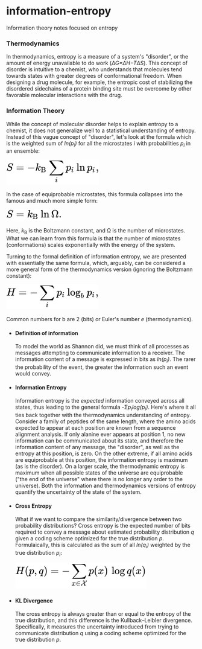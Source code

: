 # information-entropy
Information theory notes focused on entropy

### Thermodynamics
In thermodynamics, entropy is a measure of a system's "disorder", or the amount of energy unavailable to do work (*ΔG=ΔH−TΔS*). This concept of disorder is intuitive to a chemist, who understands that molecules tend towards states with greater degrees of conformational freedom. When designing a drug molecule, for example, the entropic cost of stabilizing the disordered sidechains of a protein binding site must be overcome by other favorable molecular interactions with the drug.

### Information Theory
While the concept of molecular disorder helps to explain entropy to a chemist, it does not generalize well to a statistical understanding of entropy. Instead of this vague concept of "disorder", let's look at the formula which is the weighted sum of *ln(p<sub>i</sub>)* for all the microstates *i* with probabilities *p<sub>i</sub>* in an ensemble:

![entropy_thermodynamics](entropy_thermodynamics.svg)

In the case of equiprobable microstates, this formula collapses into the famous and much more simple form:

![entropy_boltzmann](entropy_boltzmann.svg)

Here, *k*<sub>B</sub> is the Boltzmann constant, and Ω is the number of microstates. What we can learn from this formula is that the number of microstates (conformations) scales exponentially with the energy of the system.

Turning to the formal definition of information entropy, we are presented with essentially the same formula, which, arguably, can be considered a more general form of the thermodynamics version (ignoring the Boltzmann constant):

![entropy_information](entropy_information.svg)

Common numbers for b are 2 (bits) or Euler's number *e* (thermodynamics).

- #### Definition of information
  To model the world as Shannon did, we must think of all processes as messages attempting to communicate information to a receiver. The information content of a message is expressed in bits as *ln(p<sub>i</sub>)*. The rarer the probability of the event, the greater the information such an event would convey.
 
- #### Information Entropy
  Information entropy is the *expected* information conveyed across all states, thus leading to the general formula -Σ*p<sub>i</sub>log(p<sub>i</sub>)*. Here's where it all ties back together with the thermodynamics understanding of entropy. Consider a family of peptides of the same length, where the amino acids expected to appear at each position are known from a sequence alignment analysis. If only alanine ever appears at position 1, no new information can be communicated about its state, and therefore the information content of any message, the "disorder", as well as the entropy at this position, is zero. On the other extreme, if all amino acids are equiprobable at this position, the information entropy is maximum (as is the disorder). On a larger scale, the thermodynamic entropy is maximum when all possible states of the universe are equiprobable ("the end of the universe" where there is no longer any order to the universe). Both the information and thermodynamics versions of entropy quantify the uncertainty of the state of the system.

- #### Cross Entropy
  What if we want to compare the similarity/divergence between two probability distributions? Cross entropy is the expected number of bits required to convey a message about estimated probability distribution *q* given a coding scheme optimized for the true distribution *p*. Formulaically, this is calculated as the sum of all *ln(q<sub>i</sub>)* weighted by the true distribution *p<sub>i</sub>*:
  
  ![cross_entropy](cross_entropy.svg)
  
- #### KL Divergence
  The cross entropy is always greater than or equal to the entropy of the true distribution, and this difference is the Kullback–Leibler divergence. Specifically, it measures the uncertainty introduced from trying to communicate distribution *q* using a coding scheme optimized for the true distribution *p*.

